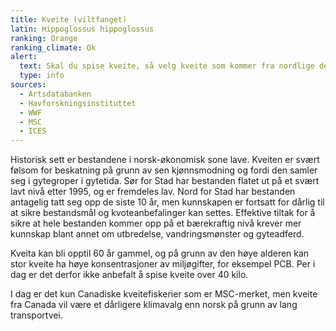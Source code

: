 ```yaml
---
title: Kveite (viltfanget)
latin: Hippoglossus hippoglossus
ranking: Orange
ranking_climate: Ok
alert: 
  text: Skal du spise kveite, så velg kveite som kommer fra nordlige deler av Norge.
  type: info
sources:
  - Artsdatabanken
  - Havforskningsinstituttet
  - WWF
  - MSC
  - ICES
---
```

Historisk sett er bestandene i norsk-økonomisk sone lave. Kveiten er svært følsom for beskatning på grunn av sen kjønnsmodning og fordi den samler seg i gytegroper i gytetida. Sør for Stad har bestanden flatet ut på et svært lavt nivå etter 1995, og er fremdeles lav. Nord for Stad har bestanden antagelig tatt seg opp de siste 10 år, men kunnskapen er fortsatt for dårlig til at sikre bestandsmål og kvoteanbefalinger kan settes. Effektive tiltak for å sikre at hele bestanden kommer opp på et bærekraftig nivå krever mer kunnskap blant annet om utbredelse, vandringsmønster og gyteadferd.

Kveita kan bli opptil 60 år gammel, og på grunn av den høye alderen kan stor kveite ha høye konsentrasjoner av miljøgifter, for eksempel PCB. Per i dag er det derfor ikke anbefalt å spise kveite over 40 kilo.

I dag er det kun Canadiske kveitefiskerier som er MSC-merket, men kveite fra Canada vil være et dårligere klimavalg enn norsk på grunn av lang transportvei.